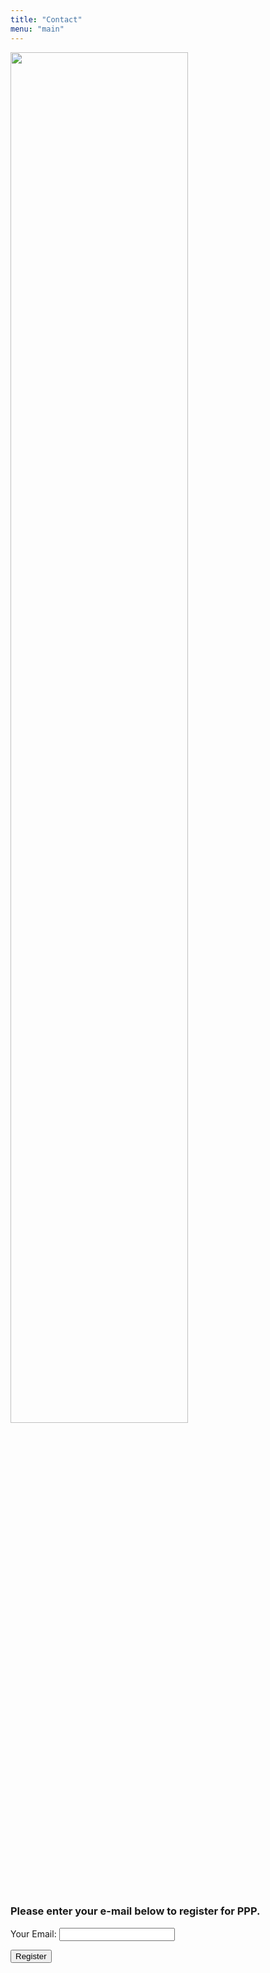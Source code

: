 ```yaml
---
title: "Contact"
menu: "main"
---
```


<div class="col-lg-6 offset-lg-3 text-center">
<img src="/images/logo.about.png" class="img-fluid mx-auto d-block" width="75%" alt="">
</div>

<br>

### Please enter your e-mail below to register for PPP.

<form id="reg_form" name="contact" method="POST">

<p>
<label>Your Email:</label>
<input type="email" name="email" id="inputemail" class="form-control">
</p>

<p>
<button type="submit" class="btn btn-primary">Register</button>
</p>

</form>
<script>
  alert('hi');
</script>
